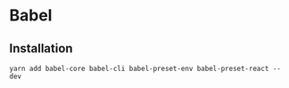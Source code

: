 # Babel

## Installation

```
yarn add babel-core babel-cli babel-preset-env babel-preset-react --dev
```
